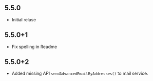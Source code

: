 ## 5.5.0

* Initial relase

## 5.5.0+1

* Fix spelling in Readme

## 5.5.0+2

* Added missing API `sendAdvancedEmailByAddresses()` to mail service.